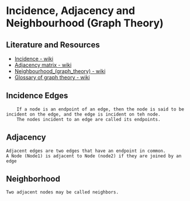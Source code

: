 # Incidence, Adjacency and Neighbourhood (Graph Theory)

## Literature and Resources

- [Incidence - wiki](https://en.wikipedia.org/wiki/Incidence_(graph))
- [Adjacency matrix - wiki](https://en.wikipedia.org/wiki/Adjacency_matrix)
- [Neighbourhood_(graph_theory) - wiki](https://en.wikipedia.org/wiki/Neighbourhood_(graph_theory))
- [Glossary of graph theory - wiki](https://en.wikipedia.org/wiki/Glossary_of_graph_theory)

## Incidence Edges

        If a node is an endpoint of an edge, then the node is said to be incident on the edge, and the edge is incident on teh node.
        The nodes incident to an edge are called its endpoints.

## Adjacency

    Adjacent edges are two edges that have an endpoint in common.
    A Node (Node1) is adjacent to Node (node2) if they are joined by an edge

## Neighborhood

    Two adjacent nodes may be called neighbors.